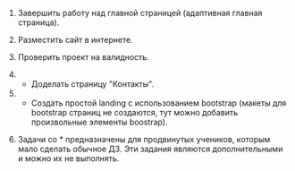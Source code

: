 1. Завершить работу над главной страницей (адаптивная главная страница).
   
2. Разместить сайт в интернете.
   
3. Проверить проект на валидность.
   
4. * Доделать страницу "Контакты".
   
5. * Создать простой landing с использованием bootstrap (макеты для bootstrap страниц не создаются, тут можно добавить произвольные элементы boostrap).
   
6. Задачи со * предназначены для продвинутых учеников, которым мало сделать обычное ДЗ. Эти задания являются дополнительными и можно их не выполнять.